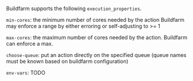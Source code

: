 Buildfarm supports the following `execution_properties`.

`min-cores`: the minimum number of cores needed by the action
Buildfarm may enforce a range by either erroring or self-adjusting to >= 1

`max-cores`: the maximum number of cores needed by the action. Buildfarm can enforce a max.

`choose-queue`: put an action directly on the specified queue (queue names must be known based on buildfarm configuration) 

`env-vars`: TODO